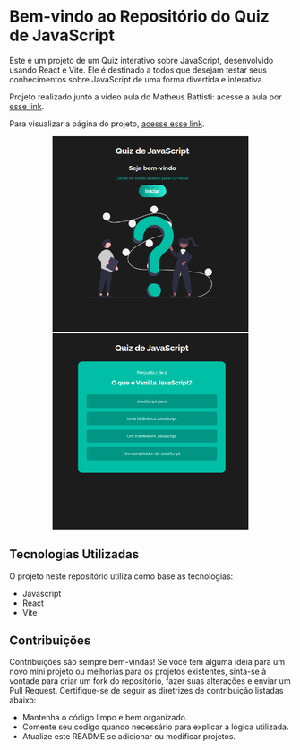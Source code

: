 # Bem-vindo ao Repositório do Quiz de JavaScript 
Este é um projeto de um Quiz interativo sobre JavaScript, desenvolvido usando React e Vite. Ele é destinado a todos que desejam testar seus conhecimentos sobre JavaScript de uma forma divertida e interativa. 

Projeto realizado junto a video aula do Matheus Battisti: acesse a aula por [esse link](https://www.youtube.com/watch?v=HlkbeikH8cs&list=TLPQMjEwMjIwMjSaWEDBT5F8Jg&index=2).

Para visualizar a página do projeto, [ acesse esse link](https://fatimadachari.github.io/quiz/).

<p align="center">
  <img src="/src/img/imagem-readme-um.png" width="350" alt="Preview do projeto">
  <img src="/src/img/imagem-readme-dois.png" width="350" alt="Preview do projeto">
</p>


## Tecnologias Utilizadas

O projeto neste repositório utiliza como base as tecnologias:

- Javascript
- React
- Vite

## Contribuições

Contribuições são sempre bem-vindas! Se você tem alguma ideia para um novo mini projeto ou melhorias para os projetos existentes, sinta-se à vontade para criar um fork do repositório, fazer suas alterações e enviar um Pull Request. Certifique-se de seguir as diretrizes de contribuição listadas abaixo:

- Mantenha o código limpo e bem organizado.
- Comente seu código quando necessário para explicar a lógica utilizada.
- Atualize este README se adicionar ou modificar projetos.
